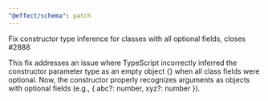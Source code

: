 ```yaml
---
"@effect/schema": patch
---
```


Fix constructor type inference for classes with all optional fields, closes #2888

This fix addresses an issue where TypeScript incorrectly inferred the constructor parameter type as an empty object {} when all class fields were optional. Now, the constructor properly recognizes arguments as objects with optional fields (e.g., { abc?: number, xyz?: number }).
